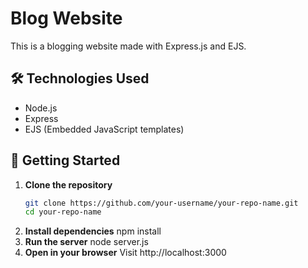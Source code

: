 # Blog Website

This is a blogging website made with Express.js and EJS.

## 🛠️ Technologies Used

- Node.js
- Express
- EJS (Embedded JavaScript templates)

## 🚀 Getting Started

1. **Clone the repository** 
   ```bash
   git clone https://github.com/your-username/your-repo-name.git
   cd your-repo-name
2. **Install dependencies**
   npm install
3. **Run the server**
   node server.js
4. **Open in your browser**
   Visit http://localhost:3000
